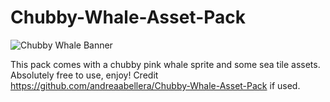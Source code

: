 # Chubby-Whale-Asset-Pack
![Chubby Whale Banner](/_banner_.gif)

This pack comes with a chubby pink whale sprite and some sea tile assets. Absolutely free to use, enjoy!
Credit https://github.com/andreaabellera/Chubby-Whale-Asset-Pack if used.
